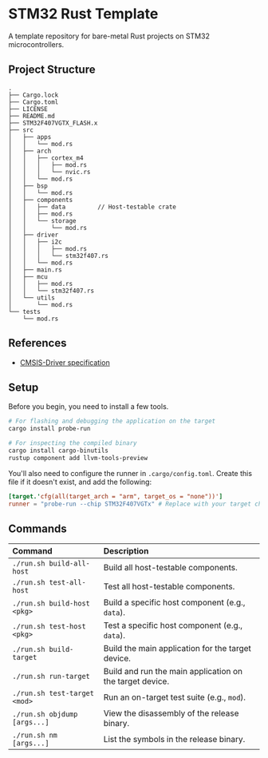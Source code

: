 # STM32 Rust Template

A template repository for bare-metal Rust projects on STM32 microcontrollers.

## Project Structure

```
.
├── Cargo.lock
├── Cargo.toml
├── LICENSE
├── README.md
├── STM32F407VGTX_FLASH.x
├── src
│   ├── apps
│   │   └── mod.rs
│   ├── arch
│   │   ├── cortex_m4
│   │   │   ├── mod.rs
│   │   │   └── nvic.rs
│   │   └── mod.rs
│   ├── bsp
│   │   └── mod.rs
│   ├── components
│   │   ├── data         // Host-testable crate
│   │   ├── mod.rs
│   │   └── storage
│   │       └── mod.rs
│   ├── driver
│   │   ├── i2c
│   │   │   ├── mod.rs
│   │   │   └── stm32f407.rs
│   │   └── mod.rs
│   ├── main.rs
│   ├── mcu
│   │   ├── mod.rs
│   │   └── stm32f407.rs
│   └── utils
│       └── mod.rs
└── tests
    └── mod.rs
```

## References

- [CMSIS-Driver specification](https://arm-software.github.io/CMSIS_5/Driver/html/index.html)

## Setup

Before you begin, you need to install a few tools.

```bash
# For flashing and debugging the application on the target
cargo install probe-run

# For inspecting the compiled binary
cargo install cargo-binutils
rustup component add llvm-tools-preview
```

You'll also need to configure the runner in `.cargo/config.toml`. Create this file if it doesn't exist, and add the following:

```toml
[target.'cfg(all(target_arch = "arm", target_os = "none"))']
runner = "probe-run --chip STM32F407VGTx" # Replace with your target chip
```

## Commands

| Command | Description |
| :--- | :--- |
| `./run.sh build-all-host` | Build all host-testable components. |
| `./run.sh test-all-host` | Test all host-testable components. |
| `./run.sh build-host <pkg>` | Build a specific host component (e.g., `data`). |
| `./run.sh test-host <pkg>` | Test a specific host component (e.g., `data`). |
| `./run.sh build-target` | Build the main application for the target device. |
| `./run.sh run-target` | Build and run the main application on the target device. |
| `./run.sh test-target <mod>` | Run an on-target test suite (e.g., `mod`). |
| `./run.sh objdump [args...]` | View the disassembly of the release binary. |
| `./run.sh nm [args...]`| List the symbols in the release binary. |
